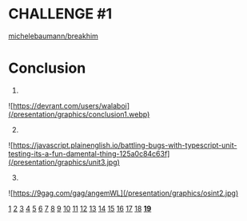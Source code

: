 # CHALLENGE #1

[michelebaumann/breakhim](/)

# Conclusion

1.

![https://devrant.com/users/walaboi](/presentation/graphics/conclusion1.webp)

2.

![https://javascript.plainenglish.io/battling-bugs-with-typescript-unit-testing-its-a-fun-damental-thing-125a0c84c63f](/presentation/graphics/unit3.jpg)

3.

![https://9gag.com/gag/angemWL](/presentation/graphics/osint2.jpg)

[1](/presentation/final/1.md) [2](/presentation/final/2.md) [3](/presentation/final/3.md) [4](/presentation/final/4.md) [5](/presentation/final/5.md) [6](/presentation/final/6.md) [7](/presentation/final/7.md) [8](/presentation/final/8.md) [9](/presentation/final/9.md) [10](/presentation/final/10.md) [11](/presentation/final/11.md) [12](/presentation/final/12.md) [13](/presentation/final/13.md) [14](/presentation/final/14.md) [15](/presentation/final/15.md) [16](/presentation/final/16.md) [17](/presentation/final/17.md) [18](/presentation/final/18.md) **[19](/presentation/final/19.md)**
